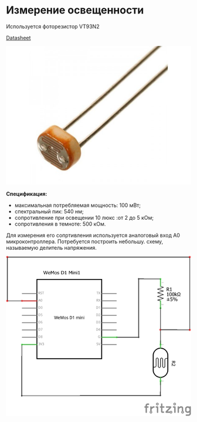 # Измерение освещенности

Используется фоторезистор VT93N2

[Datasheet](http://www.farnell.com/datasheets/919043.pdf)

![](img/sens_photores-600x450_0.jpg)

**Спецификация:**

- максимальная потребляемая мощность: 100 мВт;
- спектральный пик: 540 нм;
- сопротивление при освещении 10 люкс :от 2 до 5 кОм;
- сопротивления в темноте: 500 кОм.

Для измерения его сопртивления используется аналоговый вход A0 микроконтроллера. Потребуется построить небольшу. схему, называемую делитель напряжения.

![](img/02/02_light_analog_shema.png)
